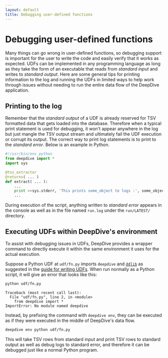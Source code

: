 ```yaml
---
layout: default
title: Debugging user-defined functions
---
```


# Debugging user-defined functions

Many things can go wrong in user-defined functions, so debugging support is important for the user to write the code and easily verify that it works as expected.
UDFs can be implemented in any programming language as long as they take the form of an executable that reads from *standard input* and writes to *standard output*.
Here are some general tips for printing information to the log and running the UDFs in limited ways to help work through issues without needing to run the entire data flow of the DeepDive application.


## Printing to the log

Remember that the *standard output* of a UDF is already reserved for TSV formatted data that gets loaded into the database.
Therefore when a typical print statement is used for debugging, it won't appear anywhere in the log but just mangle the TSV output stream and ultimately fail the UDF execution or corrupt its output.
The correct way to print log statements is to print to the *standard error*.
Below is an example in Python.

```python
#!/usr/bin/env python
from deepdive import *
import sys

@tsv_extractor
@returns( ... )
def extract( ... ):
    ...
    print >>sys.stderr, 'This prints some_object to logs :', some_object
    ...
```

During execution of the script, anything written to *standard error* appears in the console as well as in the file named `run.log` under the `run/LATEST/` directory.


## Executing UDFs within DeepDive's environment

To assist with debugging issues in UDFs, DeepDive provides a wrapper command to directly execute it within the same environment it uses for the actual execution.

Suppose a Python UDF at `udf/fn.py` imports `deepdive` and [`ddlib`](gen_feats.md) as suggested in the [guide for writing UDFs](writing-udf-python.md).
When run normally as a Python script, it will give an error that looks like this:

```bash
python udf/fn.py
```
```
Traceback (most recent call last):
  File "udf/fn.py", line 2, in <module>
    from deepdive import *
ImportError: No module named deepdive
```

Instead, by prefixing the command with `deepdive env`, they can be executed as if they were executed in the middle of DeepDive's data flow.

```bash
deepdive env python udf/fn.py
```

This will take TSV rows from standard input and print TSV rows to standard output as well as debug logs to standard error, and therefore it can be debugged just like a normal Python program.

<!--
<todo>write</todo>
<br><todo>

- `deepdive check testfire udf/fn.py` will be added here?

</todo>
-->
